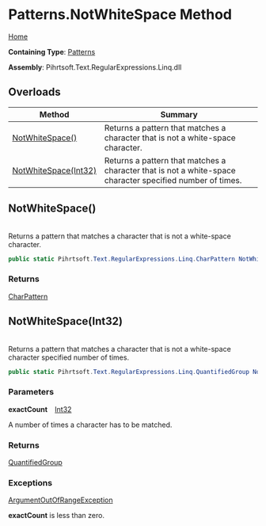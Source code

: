 # Patterns\.NotWhiteSpace Method

[Home](../../../../../../README.md)

**Containing Type**: [Patterns](../README.md)

**Assembly**: Pihrtsoft\.Text\.RegularExpressions\.Linq\.dll

## Overloads

| Method | Summary |
| ------ | ------- |
| [NotWhiteSpace()](#Pihrtsoft_Text_RegularExpressions_Linq_Patterns_NotWhiteSpace) | Returns a pattern that matches a character that is not a white\-space character\. |
| [NotWhiteSpace(Int32)](#Pihrtsoft_Text_RegularExpressions_Linq_Patterns_NotWhiteSpace_System_Int32_) | Returns a pattern that matches a character that is not a white\-space character specified number of times\. |

## NotWhiteSpace\(\) <a name="Pihrtsoft_Text_RegularExpressions_Linq_Patterns_NotWhiteSpace"></a>

\
Returns a pattern that matches a character that is not a white\-space character\.

```csharp
public static Pihrtsoft.Text.RegularExpressions.Linq.CharPattern NotWhiteSpace()
```

### Returns

[CharPattern](../../CharPattern/README.md)

## NotWhiteSpace\(Int32\) <a name="Pihrtsoft_Text_RegularExpressions_Linq_Patterns_NotWhiteSpace_System_Int32_"></a>

\
Returns a pattern that matches a character that is not a white\-space character specified number of times\.

```csharp
public static Pihrtsoft.Text.RegularExpressions.Linq.QuantifiedGroup NotWhiteSpace(int exactCount)
```

### Parameters

**exactCount** &ensp; [Int32](https://docs.microsoft.com/en-us/dotnet/api/system.int32)

A number of times a character has to be matched\.

### Returns

[QuantifiedGroup](../../QuantifiedGroup/README.md)

### Exceptions

[ArgumentOutOfRangeException](https://docs.microsoft.com/en-us/dotnet/api/system.argumentoutofrangeexception)

**exactCount** is less than zero\.

